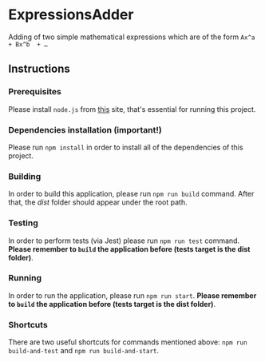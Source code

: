 # ExpressionsAdder
Adding of two simple mathematical expressions which are of the form `Ax^a  + Bx^b  + … `

## Instructions

### Prerequisites
Please install `node.js` from [this](https://nodejs.org/en/) site, that's essential for running this project.

### Dependencies installation **(important!)**
Please run `npm install` in order to install all of the dependencies of this project.

### Building
In order to build this application, please run `npm run build` command. After that, the _dist_ folder should appear under the root path.

### Testing
In order to perform tests (via Jest) please run `npm run test` command. **Please remember to `build` the application before (tests target is the dist folder)**.

### Running
In order to run the application, please run `npm run start`. **Please remember to `build` the application before (tests target is the dist folder)**.

### Shortcuts
There are two useful shortcuts for commands mentioned above: `npm run build-and-test` and `npm run build-and-start`.